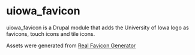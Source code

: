 # uiowa_favicon
uiowa_favicon is a Drupal module that adds the University of Iowa logo as favicons, touch icons and tile icons.

Assets were generated from [Real Favicon Generator](http://realfavicongenerator.net/)
